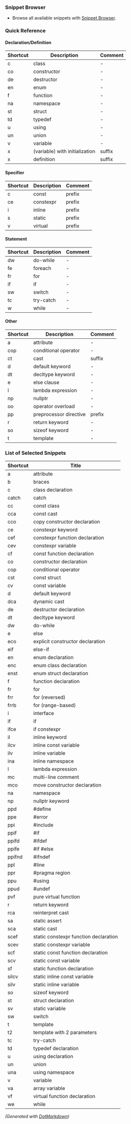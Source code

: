 ### Snippet Browser

* Browse all available snippets with [Snippet Browser](http://pihrt.net/snippetica/snippets?engine=vscode&language=cpp)\.

### Quick Reference

#### Declaration/Definition

Shortcut|Description|Comment
--------|-----------|-------
c|class|\-
co|constructor|\-
de|destructor|\-
en|enum|\-
f|function|\-
na|namespace|\-
st|struct|\-
td|typedef|\-
u|using|\-
un|union|\-
v|variable|\-
x|\(variable\) with initialization|suffix
x|definition|suffix

#### Specifier

Shortcut|Description|Comment
--------|-----------|-------
c|const|prefix
ce|constexpr|prefix
i|inline|prefix
s|static|prefix
v|virtual|prefix

#### Statement

Shortcut|Description|Comment
--------|-----------|-------
dw|do\-while|\-
fe|foreach|\-
fr|for|\-
if|if|\-
sw|switch|\-
tc|try\-catch|\-
w|while|\-

#### Other

Shortcut|Description|Comment
--------|-----------|-------
a|attribute|\-
cop|conditional operator|\-
ct|cast|suffix
d|default keyword|\-
dt|decltype keyword|\-
e|else clause|\-
l|lambda expression|\-
np|nullptr|\-
oo|operator overload|\-
pp|preprocessor directive|prefix
r|return keyword|\-
so|sizeof keyword|\-
t|template|\-

### List of Selected Snippets

Shortcut|Title
--------|-----
a|attribute
b|braces
c|class declaration
catch|catch
cc|const class
cca|const cast
cco|copy constructor declaration
ce|constexpr keyword
cef|constexpr function declaration
cev|constexpr variable
cf|const function declaration
co|constructor declaration
cop|conditional operator
cst|const struct
cv|const variable
d|default keyword
dca|dynamic cast
de|destructor declaration
dt|decltype keyword
dw|do\-while
e|else
eco|explicit constructor declaration
eif|else\-if
en|enum declaration
enc|enum class declaration
enst|enum struct declaration
f|function declaration
fr|for
frr|for \(reversed\)
frrb|for \(range\-based\)
i|interface
if|if
ifce|if constexpr
il|inline keyword
ilcv|inline const variable
ilv|inline variable
ina|inline namespace
l|lambda expression
mc|multi\-line comment
mco|move constructor declaration
na|namespace
np|nullptr keyword
ppd|\#define
ppe|\#error
ppi|\#include
ppif|\#if
ppifd|\#ifdef
ppife|\#if \#else
ppifnd|\#ifndef
ppl|\#line
ppr|\#pragma region
ppu|\#using
ppud|\#undef
pvf|pure virtual function
r|return keyword
rca|reinterpret cast
sa|static assert
sca|static cast
scef|static constexpr function declaration
scev|static constexpr variable
scf|static const function declaration
scv|static const variable
sf|static function declaration
silcv|static inline const variable
silv|static inline variable
so|sizeof keyword
st|struct declaration
sv|static variable
sw|switch
t|template
t2|template with 2 parameters
tc|try\-catch
td|typedef declaration
u|using declaration
un|union
una|using namespace
v|variable
va|array variable
vf|virtual function declaration
we|while

*\(Generated with [DotMarkdown](http://github.com/JosefPihrt/DotMarkdown)\)*